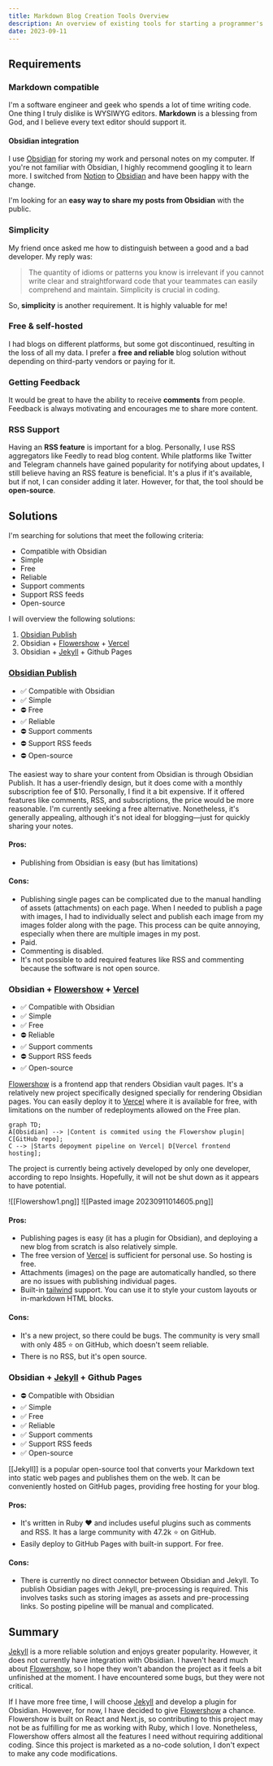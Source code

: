 ```yaml
---
title: Markdown Blog Creation Tools Overview
description: An overview of existing tools for starting a programmer's blog
date: 2023-09-11
---
```

## Requirements  
  
### Markdown compatible  
  
I'm a software engineer and geek who spends a lot of time writing code. One thing I truly dislike is WYSIWYG editors. **Markdown** is a blessing from God, and I believe every text editor should support it.   
  
#### Obsidian integration  
  
I use [Obsidian](obsidian.md) for storing my work and personal notes on my computer. If you're not familiar with Obsidian, I highly recommend googling it to learn more. I switched from [Notion](https://www.notion.so/) to [Obsidian](obsidian.md) and have been happy with the change.  

I'm looking for an **easy way to share my posts from Obsidian** with the public.
### Simplicity  
  
My friend once asked me how to distinguish between a good and a bad developer. My reply was:
  
> The quantity of idioms or patterns you know is irrelevant if you cannot write clear and straightforward code that your teammates can easily comprehend and maintain. Simplicity is crucial in coding.
  
So, **simplicity** is another requirement. It is highly valuable for me!  
  
### Free & self-hosted  
  
I had blogs on different platforms, but some got discontinued, resulting in the loss of all my data. I prefer a **free and reliable** blog solution without depending on third-party vendors or paying for it.  
  
### Getting Feedback  
  
It would be great to have the ability to receive **comments** from people. Feedback is always motivating and encourages me to share more content.  

### RSS Support

Having an **RSS feature** is important for a blog. Personally, I use RSS aggregators like Feedly to read blog content. While platforms like Twitter and Telegram channels have gained popularity for notifying about updates, I still believe having an RSS feature is beneficial. It's a plus if it's available, but if not, I can consider adding it later. However, for that, the tool should be **open-source**.
## Solutions  

I'm searching for solutions that meet the following criteria:

-  Compatible with Obsidian
-  Simple
-  Free
-  Reliable
-  Support comments
-  Support RSS feeds
- Open-source

I will overview the following solutions:

1. [Obsidian Publish](https://obsidian.md/publish)  
2. Obsidian + [Flowershow](https://flowershow.app/) + [Vercel](https://vercel.com)   
3. Obsidian + [Jekyll](https://jekyllrb.com/) + Github Pages  
  
### [Obsidian Publish](https://obsidian.md/publish)  

- ✅ Compatible with Obsidian 
- ✅ Simple
- ⛔ Free
- ✅ Reliable
- ⛔ Support comments
- ⛔ Support RSS feeds
- ⛔ Open-source
  
The easiest way to share your content from Obsidian is through Obsidian Publish. It has a user-friendly design, but it does come with a monthly subscription fee of $10. Personally, I find it a bit expensive. If it offered features like comments, RSS, and subscriptions, the price would be more reasonable. I'm currently seeking a free alternative. Nonetheless, it's generally appealing, although it's not ideal for blogging—just for quickly sharing your notes.
  
#### Pros:   
  
- Publishing from Obsidian is easy (but has limitations)  
  
#### Cons:  
  
- Publishing single pages can be complicated due to the manual handling of assets (attachments) on each page. When I needed to publish a page with images, I had to individually select and publish each image from my images folder along with the page. This process can be quite annoying, especially when there are multiple images in my post.
- Paid.
- Commenting is disabled.
- It's not possible to add required features like RSS and commenting because the software is not open source.

### Obsidian + [Flowershow](https://flowershow.app/) + [Vercel](https://vercel.com)  

- ✅ Compatible with Obsidian
- ✅ Simple
- ✅ Free
- ⛔ Reliable
- ✅ Support comments
- ⛔ Support RSS feeds
- ✅ Open-source

[Flowershow](https://flowershow.app/) is a frontend app that renders Obsidian vault pages. It's a relatively new project specifically designed specially for rendering Obsidian pages. You can easily deploy it to [Vercel](https://vercel.com) where it is available for free, with limitations on the number of redeployments allowed on the Free plan.  
  
```mermaid  
graph TD;  
A[Obsidian] --> |Content is commited using the Flowershow plugin| C[GitHub repo];  
C --> |Starts depoyment pipeline on Vercel| D[Vercel frontend hosting];  
```  

The project is currently being actively developed by only one developer, according to repo Insights. Hopefully, it will not be shut down as it appears to have potential.

![[Flowershow1.png]]
![[Pasted image 20230911014605.png]]
#### Pros:  
  
- Publishing pages is easy (it has a plugin for Obsidian), and deploying a new blog from scratch is also relatively simple.  
- The free version of [Vercel](https://vercel.com) is sufficient for personal use. So hosting is free.
- Attachments (images) on the page are automatically handled, so there are no issues with publishing individual pages.
- Built-in [tailwind](https://tailwindcss.com/) support. You can use it to style your custom layouts or in-markdown HTML blocks.
  
#### Cons:  
  
- It's a new project, so there could be bugs. The community is very small with only 485 ⭐ on GitHub, which doesn't seem reliable.
- There is no RSS, but it's open source.

### Obsidian + [Jekyll](https://jekyllrb.com/) + Github Pages  

- ⛔ Compatible with Obsidian
- ✅ Simple
- ✅ Free
- ✅ Reliable
- ✅ Support comments
- ✅ Support RSS feeds
- ✅ Open-source
    
[[Jekyll]] is a popular open-source tool that converts your Markdown text into static web pages and publishes them on the web. It can be conveniently hosted on GitHub pages, providing free hosting for your blog.  
  
#### Pros:  
  
- It's written in Ruby ❤️ and includes useful plugins such as comments and RSS. It has a large community with 47.2k ⭐ on GitHub.  
- Easily deploy to GitHub Pages with built-in support. For free.
#### Cons:  
  
- There is currently no direct connector between Obsidian and Jekyll. To publish Obsidian pages with Jekyll, pre-processing is required. This involves tasks such as storing images as assets and pre-processing links. So posting pipeline will be manual and complicated. 
  
## Summary  
  
[Jekyll](https://jekyllrb.com/) is a more reliable solution and enjoys greater popularity. However, it does not currently have integration with Obsidian. I haven't heard much about [Flowershow](https://flowershow.app/), so I hope they won't abandon the project as it feels a bit unfinished at the moment. I have encountered some bugs, but they were not critical.

If I have more free time, I will choose [Jekyll](https://jekyllrb.com/) and develop a plugin for Obsidian. However, for now, I have decided to give [Flowershow](https://flowershow.app/) a chance. Flowershow is built on React and Next.js, so contributing to this project may not be as fulfilling for me as working with Ruby, which I love. Nonetheless, Flowershow offers almost all the features I need without requiring additional coding. Since this project is marketed as a no-code solution, I don't expect to make any code modifications.